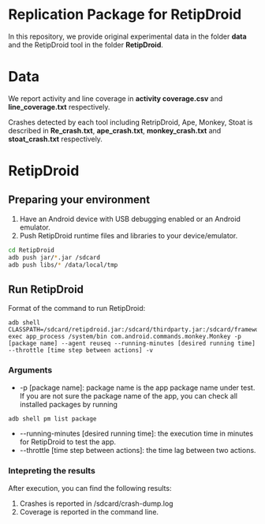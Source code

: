 # Replication Package for RetipDroid

In this repository, we provide original experimental data in the folder **data** and the RetipDroid tool in the folder **RetipDroid**.

# Data

We report activity and line coverage in **activity coverage.csv** and **line_coverage.txt** respectively.

Crashes detected by each tool including RetripDroid, Ape, Monkey, Stoat is described in **Re_crash.txt**, **ape_crash.txt**, **monkey_crash.txt** and **stoat_crash.txt** respectively.

# RetipDroid

## Preparing your environment

1. Have an Android device with USB debugging enabled or an Android emulator.
2. Push RetipDroid runtime files and libraries to your device/emulator.

```bash
cd RetipDroid
adb push jar/*.jar /sdcard
adb push libs/* /data/local/tmp
```

## Run RetipDroid

Format of the command to run RetipDroid:

```
adb shell CLASSPATH=/sdcard/retipdroid.jar:/sdcard/thirdparty.jar:/sdcard/framework.jar exec app_process /system/bin com.android.commands.monkey.Monkey -p [package name] --agent reuseq --running-minutes [desired running time] --throttle [time step between actions] -v
```

### Arguments

* -p [package name]: package name is the app package name under test. If you are not sure the package name of the app, you can check all installed packages by running

```bash
adb shell pm list package
```
* --running-minutes [desired running time]: the execution time in minutes for RetipDroid to test the app.
* --throttle [time step between actions]: the time lag between two actions.

### Intepreting the results

After execution, you can find the following results:

1. Crashes is reported in /sdcard/crash-dump.log
2. Coverage is reported in the command line.